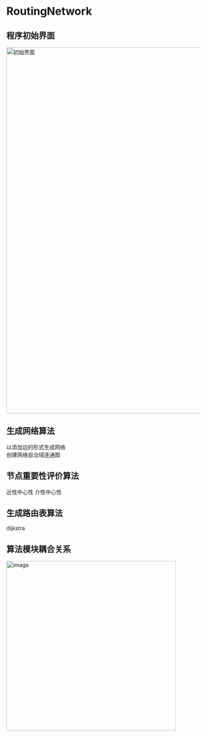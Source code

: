 # RoutingNetwork
## 程序初始界面
<img width="954" alt="初始界面" src="https://user-images.githubusercontent.com/79080003/150135799-9ee2d4a6-473a-4699-942f-d90eb40f55e2.png">

## 生成网络算法
以添加边的形式生成网络  
创建网络自治域连通图
## 节点重要性评价算法
近性中心性
介性中心性
## 生成路由表算法
dijkstra
## 算法模块耦合关系
<img width="442" alt="image" src="https://user-images.githubusercontent.com/79080003/150136009-9b12d023-5818-49ad-9827-a57e33132975.png">
